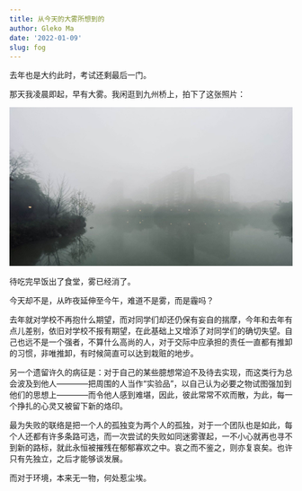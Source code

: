 ```yaml
---
title: 从今天的大雾所想到的
author: Gleko Ma
date: '2022-01-09'
slug: fog
---
```


  去年也是大约此时，考试还剩最后一门。
  
  那天我凌晨即起，早有大雾。我闲逛到九州桥上，拍下了这张照片：

![fog](images/fog.png)

  待吃完早饭出了食堂，雾已经消了。
  
  今天却不是，从昨夜延伸至今午，难道不是雾，而是霾吗？
  
  去年就对学校不再抱什么期望，而对同学们却还仍保有妄自的揣摩，今年和去年有点儿差别，依旧对学校不报有期望，在此基础上又增添了对同学们的确切失望。自己也远不是一个强者，不算什么高尚的人，对于交际中应承担的责任一直都有推卸的习惯，非唯推卸，有时候简直可以达到栽赃的地步。
  
  另一个遗留许久的病征是：对于自己的某些臆想常迫不及待去实现，而这类行为总会波及到他人————把周围的人当作“实验品”，以自己认为必要之物试图强加到他们的思想上————而令他人感到难堪，因此，彼此常常不欢而散，为此，每一个挣扎的心灵又被留下新的烙印。
  
  最为失败的联络是把一个人的孤独变为两个人的孤独，对于一个团队也是如此，每个人还都有许多条路可选，而一次尝试的失败如同迷雾骤起，一不小心就再也寻不到新的路标，就此永恒被摧残在郁郁寡欢之中。哀之而不鉴之，则亦复哀矣。也许只有先独立，之后才能够谈发展。
  
  而对于环境，本来无一物，何处惹尘埃。